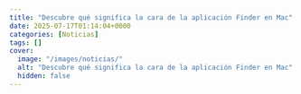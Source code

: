 ```yaml
---
title: "Descubre qué significa la cara de la aplicación Finder en Mac"
date: 2025-07-17T01:14:04+0000
categories: [Noticias]
tags: []
cover:
  image: "/images/noticias/"
  alt: "Descubre qué significa la cara de la aplicación Finder en Mac"
  hidden: false
---
```



